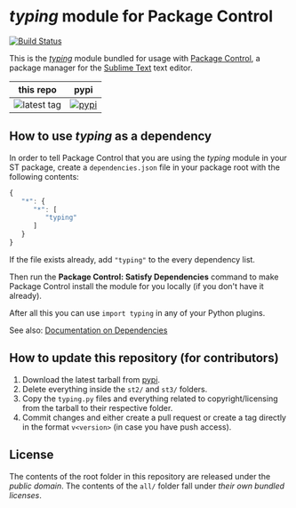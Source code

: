 # *typing* module for Package Control
[![Build Status](https://travis-ci.org/packagecontrol/typing.png?branch=master)](https://travis-ci.org/packagecontrol/typing)


This is the *[typing][]* module
bundled for usage with [Package Control][],
a package manager
for the [Sublime Text][] text editor.


this repo | pypi
---- | ----
![latest tag](https://img.shields.io/github/tag/packagecontrol/typing.svg) | [![pypi](https://img.shields.io/pypi/v/typing.svg)][pypi]


## How to use *typing* as a dependency

In order to tell Package Control
that you are using the *typing* module
in your ST package,
create a `dependencies.json` file
in your package root
with the following contents:

```js
{
   "*": {
      "*": [
         "typing"
      ]
   }
}
```

If the file exists already,
add `"typing"` to the every dependency list.

Then run the **Package Control: Satisfy Dependencies** command
to make Package Control
install the module for you locally
(if you don't have it already).

After all this
you can use `import typing`
in any of your Python plugins.

See also:
[Documentation on Dependencies](https://packagecontrol.io/docs/dependencies)


## How to update this repository (for contributors)

1. Download the latest tarball
   from [pypi][].
2. Delete everything inside the `st2/` and `st3/` folders.
3. Copy the `typing.py` files
   and everything related to copyright/licensing
   from the tarball
   to their respective folder.
4. Commit changes
   and either create a pull request
   or create a tag directly
   in the format `v<version>`
   (in case you have push access).


## License

The contents of the root folder
in this repository
are released
under the *public domain*.
The contents of the `all/` folder
fall under *their own bundled licenses*.


[typing]: https://docs.python.org/3/library/typing.html
[Package Control]: https://packagecontrol.io/
[Sublime Text]: https://sublimetext.com/
[pypi]: https://pypi.python.org/pypi/typing
